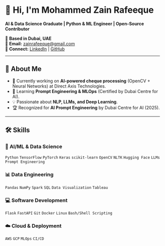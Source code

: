 
# 👋 Hi, I'm Mohammed Zain Rafeeque

**AI & Data Science Graduate | Python & ML Engineer | Open-Source Contributor**

📍 **Based in Dubai, UAE**  
📧 **Email:** [zainrafeeque@gmail.com](mailto:zainrafeeque@gmail.com)  
🔗 **Connect:** [LinkedIn](https://linkedin.com/in/zain-rafeeque/) | [GitHub](https://github.com/ZainRafeeque)

---

## 🚀 **About Me**
- 🔭 Currently working on **AI-powered cheque processing** (OpenCV + Neural Networks) at Direct Axis Technologies.
- 🌱 Learning **Prompt Engineering & MLOps** (Certified by Dubai Centre for AI).
- 💡 Passionate about **NLP, LLMs, and Deep Learning**.
- 🏆 Recognized for **AI Prompt Engineering** by Dubai Centre for AI (2025).

---

## 🛠 **Skills**

### 🤖 **AI/ML & Data Science**
`Python` `TensorFlow` `PyTorch` `Keras` `scikit-learn` `OpenCV` `NLTK` `Hugging Face` `LLMs` `Prompt Engineering`

### 📊 **Data Engineering**
`Pandas` `NumPy` `Spark` `SQL` `Data Visualization` `Tableau`

### 💻 **Software Development**
`Flask` `FastAPI` `Git` `Docker` `Linux` `Bash/Shell Scripting`

### ☁️ **Cloud & Deployment**
`AWS` `GCP` `MLOps` `CI/CD`

<!--
**ZainRafeeque/Zainrafeeque** is a ✨ _special_ ✨ repository because its `README.md` (this file) appears on your GitHub profile.

Here are some ideas to get you started:

- 🔭 I’m currently working on ...
- 🌱 I’m currently learning ...
- 👯 I’m looking to collaborate on ...
- 🤔 I’m looking for help with ...
- 💬 Ask me about ...
- 📫 How to reach me: ...
- 😄 Pronouns: ...
- ⚡ Fun fact: ...
-->
